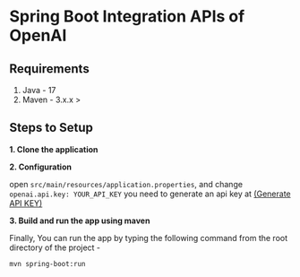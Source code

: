 # Spring Boot Integration APIs of OpenAI

## Requirements

1. Java - 17
2. Maven - 3.x.x > 

## Steps to Setup

**1. Clone the application**

**2. Configuration**

open `src/main/resources/application.properties`, and change `openai.api.key: YOUR_API_KEY` you need to generate an api key at [(Generate API KEY)](https://platform.openai.com/account/api-keys)

**3. Build and run the app using maven**

Finally, You can run the app by typing the following command from the root directory of the project -

```bash
mvn spring-boot:run
```
